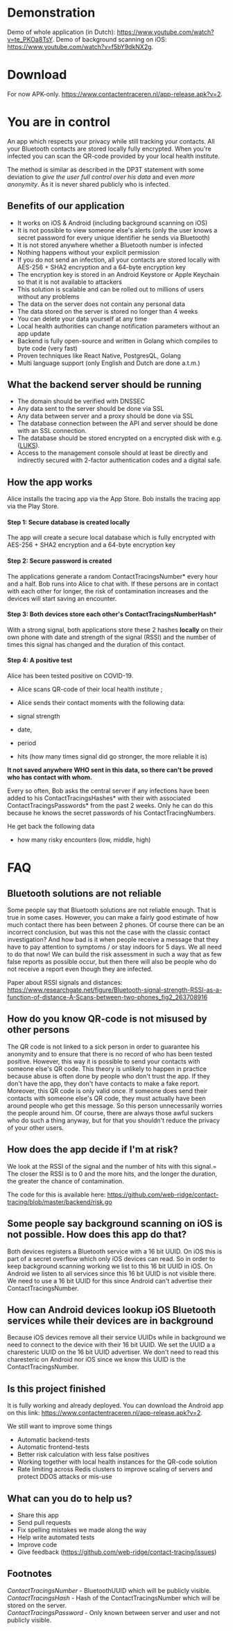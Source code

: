 # Demonstration

Demo of whole application (in Dutch): https://www.youtube.com/watch?v=te_PKOa8TsY.
Demo of background scanning on iOS: https://www.youtube.com/watch?v=f5bY9dkNX2g.

# Download

For now APK-only.
https://www.contactentraceren.nl/app-release.apk?v=2.

# You are in control

An app which respects your privacy while still tracking your contacts. All your Bluetooth contacts are stored locally fully encrypted. When you're infected you can scan the QR-code provided by your local health institute.

The method is similar as described in the DP3T statement with some deviation to _give the user full control over his data_ and even _more anonymity_. As it is never shared publicly who is infected.

## Benefits of our application

- It works on iOS & Android (including background scanning on iOS)
- It is not possible to view someone else's alerts (only the user knows a secret password for every unique identifier he sends via Bluetooth)
- It is not stored anywhere whether a Bluetooth number is infected
- Nothing happens without your explicit permission
- If you do not send an infection, all your contacts are stored locally with AES-256 + SHA2 encryption and a 64-byte encryption key
- The encryption key is stored in an Android Keystore or Apple Keychain so that it is not available to attackers
- This solution is scalable and can be rolled out to millions of users without any problems
- The data on the server does not contain any personal data
- The data stored on the server is stored no longer than 4 weeks
- You can delete your data yourself at any time
- Local health authorities can change notification parameters without an app update
- Backend is fully open-source and written in Golang which compiles to byte code (very fast)
- Proven techniques like React Native, PostgresQL, Golang
- Multi language support (only English and Dutch are done a.t.m.)

## What the backend server should be running

- The domain should be verified with DNSSEC
- Any data sent to the server should be done via SSL
- Any data between server and a proxy should be done via SSL
- The database connection between the API and server should be done with an SSL connection.
- The database should be  stored encrypted on a encrypted disk with e.g. (<a  href="https://en.wikipedia.org/wiki/Linux_Unified_Key_Setup">LUKS</a>).
- Access to the management console should at least be directly and indirectly secured with 2-factor authentication codes and a digital safe.

## How the app works

Alice installs the tracing app via the App Store.
Bob installs the tracing app via the Play Store.

#### Step 1: Secure database is created locally

The app will create a secure local database which is fully encrypted with AES-256 + SHA2 encryption and a 64-byte encryption key

#### Step 2: Secure password is created

The applications generate a random ContactTracingsNumber* every hour and a half. Bob runs into Alice to chat with. If these persons are in contact with each other for longer, the risk of contamination increases and the devices will start saving an encounter.

#### Step 3: Both devices store each other's ContactTracingsNumberHash\*

With a strong signal, both applications store these 2 hashes **locally** on their own phone with date and strength of the signal (RSSI) and the number of times this signal has changed and the duration of this contact.

#### Step 4: A positive test

Alice has been tested positive on COVID-19.

- Alice scans QR-code of their local health institute ;
- Alice sends their contact moments with the following data:

- signal strength
- date,
- period
- hits (how many times signal did go stronger, the more reliable it is)

**It not saved anywhere WHO sent in this data, so there can't be proved who has contact with whom.**

Every so often, Bob asks the central server if any infections have been added to his ContactTracingsHashes* with their with associated ContactTracingsPasswords* from the past 2 weeks. Only he can do this because he knows the secret passwords of his ContactTracingNumbers.

He get back the following data

- how many risky encounters (low, middle, high)

# FAQ

## Bluetooth solutions are not reliable

Some people say that Bluetooth solutions are not reliable enough. That is true in some cases. However, you can make a fairly good estimate of how much contact there has been between 2 phones. Of course there can be an incorrect conclusion, but was this not the case with the classic contact investigation? And how bad is it when people receive a message that they have to pay attention to symptoms / or stay indoors for 5 days. We all need to do that now! We can build the risk assessment in such a way that as few false reports as possible occur, but then there will also be people who do not receive a report even though they are infected.

Paper about RSSI signals and distances: https://www.researchgate.net/figure/Bluetooth-signal-strength-RSSI-as-a-function-of-distance-A-Scans-between-two-phones_fig2_263708916

## How do you know QR-code is not misused by other persons

The QR code is not linked to a sick person in order to guarantee his anonymity and to ensure that there is no record of who has been tested positive. However, this way it is possible to send your contacts with someone else's QR code. This theory is unlikely to happen in practice because abuse is often done by people who don't trust the app. If they don't have the app, they don't have contacts to make a fake report. Moreover, this QR code is only valid once. If someone does send their contacts with someone else's QR code, they must actually have been around people who get this message. So this person unnecessarily worries the people around him. Of course, there are always those awful suckers who do such a thing anyway, but for that you shouldn't reduce the privacy of your other users.

## How does the app decide if I'm at risk?

We look at the RSSI of the signal and the number of hits with this signal.= The closer the RSSI is to 0 and the more hits, and the longer the duration, the greater the chance of contamination.

The code for this is available here: https://github.com/web-ridge/contact-tracing/blob/master/backend/risk.go

## Some people say background scanning on iOS is not possible. How does this app do that?

Both devices registers a Bluetooth service with a 16 bit UUID. On iOS this is part of a secret overflow which only iOS devices can read. So in order to keep background scanning working we list to this 16 bit UUID in iOS. On Android we listen to all services since this 16 bit UUID is not visible there. We need to use a 16 bit UUID for this since Android can't advertise their ContactTracingsNumber.

## How can Android devices lookup iOS Bluetooth services while their devices are in background

Because iOS devices remove all their service UUIDs while in background we need to connect to the device with their 16 bit UUID. We set the UUID a a charesteric UUID on the 16 bit UUID advertiser. We don't need to read this charesteric on Android nor iOS since we know this UUID is the ContactTracingsNumber.

## Is this project finished

It is fully working and already deployed. You can download the Android app on this link: https://www.contactentraceren.nl/app-release.apk?v=2.

We still want to improve some things

- Automatic backend-tests
- Automatic frontend-tests
- Better risk calculation with less false positives
- Working together with local health instances for the QR-code solution
- Rate limiting across Redis clusters to improve scaling of servers and protect DDOS attacks or mis-use

## What can you do to help us?

- Share this app
- Send pull requests
- Fix spelling mistakes we made along the way
- Help write automated tests
- Improve code
- Give feedback (https://github.com/web-ridge/contact-tracing/issues)

## Footnotes

_ContactTracingsNumber_ - BluetoothUUID which will be publicly visible.   
_ContactTracingsHash_ - Hash of the ContactTracingsNumber which will be stored on the server.   
_ContactTracingsPassword_ - Only known between server and user and not publicly visible.   
